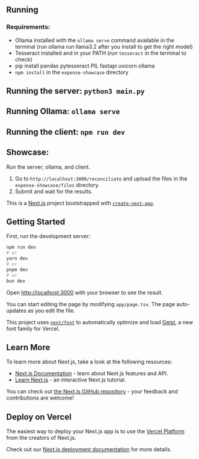 ## Running

### Requirements:

- Ollama installed with the `ollama serve` command available in the terminal (run ollama run llama3.2 after you install to get the right model)
- Tesseract installed and in your PATH (run `tesseract` in the terminal to check)
- pip install pandas pytesseract PIL fastapi uvicorn ollama
- `npm install` in the `expense-showcase` directory

## Running the server: `python3 main.py`

## Running Ollama: `ollama serve`

## Running the client: `npm run dev`

## Showcase:

Run the server, ollama, and client.

1. Go to `http://localhost:3000/reconciliate` and upload the files in the `expense-showcase/files` directory.
2. Submit and wait for the results.



This is a [Next.js](https://nextjs.org) project bootstrapped with [`create-next-app`](https://nextjs.org/docs/app/api-reference/cli/create-next-app).

## Getting Started

First, run the development server:

```bash
npm run dev
# or
yarn dev
# or
pnpm dev
# or
bun dev
```

Open [http://localhost:3000](http://localhost:3000) with your browser to see the result.

You can start editing the page by modifying `app/page.tsx`. The page auto-updates as you edit the file.

This project uses [`next/font`](https://nextjs.org/docs/app/building-your-application/optimizing/fonts) to automatically optimize and load [Geist](https://vercel.com/font), a new font family for Vercel.

## Learn More

To learn more about Next.js, take a look at the following resources:

- [Next.js Documentation](https://nextjs.org/docs) - learn about Next.js features and API.
- [Learn Next.js](https://nextjs.org/learn) - an interactive Next.js tutorial.

You can check out [the Next.js GitHub repository](https://github.com/vercel/next.js) - your feedback and contributions are welcome!

## Deploy on Vercel

The easiest way to deploy your Next.js app is to use the [Vercel Platform](https://vercel.com/new?utm_medium=default-template&filter=next.js&utm_source=create-next-app&utm_campaign=create-next-app-readme) from the creators of Next.js.

Check out our [Next.js deployment documentation](https://nextjs.org/docs/app/building-your-application/deploying) for more details.

